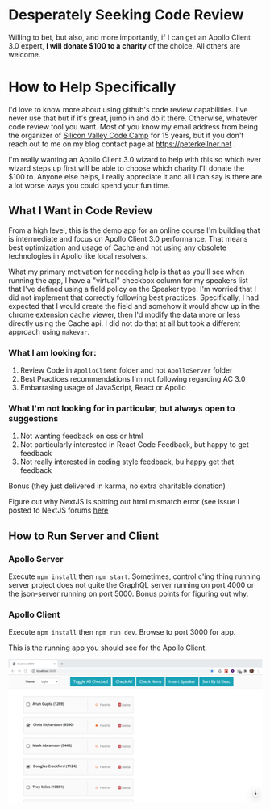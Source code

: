 # Desperately Seeking Code Review 

Willing to bet, but also, and more importantly, if I can get an Apollo Client 3.0 expert, **I will donate $100 to a charity** of the choice.  All others are welcome.

# How to Help Specifically

I'd love to know more about using github's code review capabilities. I've never use that but if it's great, jump in and do it there.  Otherwise, whatever code review tool you want.  Most of you know my email address from being the organizer of [Silicon Valley Code Camp](https://www.siliconvalley-codecamp.com/About/#) for 15 years,  but if you don't reach out to me on my blog contact page at https://peterkellner.net .

I'm really wanting an Apollo Client 3.0 wizard to help with this so which ever wizard steps up first will be able to choose which charity I'll donate the $100 to.  Anyone else helps, I really appreciate it and all I can say is there are a lot worse ways you could spend your fun time.

## What I Want in Code Review

From a high level, this is the demo app for an online course I'm building that is intermediate and focus on Apollo Client 3.0 performance.  That means best optimization and usage of Cache and not using any obsolete technologies in Apollo like local resolvers.

What my primary motivation for needing help is that as you'll see when running the app, I have a "virtual" checkbox column for my speakers list that I've defined using a field policy on the Speaker type. I'm worried that I did not implement that correctly following best practices. Specifically, I had expected that I would create the field and somehow it would show up in the chrome extension cache viewer, then I'd modify the data more or less directly using the Cache api.  I did not do that at all but took a different approach using `makevar`.

### What I am looking for:

1. Review Code in `ApolloClient` folder and not `ApolloServer` folder
2. Best Practices recommendations I'm not following regarding AC 3.0
3. Embarrasing usage of JavaScript, React or Apollo


### What I'm not looking for in particular, but always open to suggestions

1. Not wanting feedback on css or html
2. Not particularly interested in React Code Feedback, but happy to get feedback
3. Not really interested in coding style feedback, bu happy get that feedback


Bonus (they just delivered in karma, no extra charitable donation)

Figure out why NextJS is spitting out html mismatch error (see issue I posted to NextJS forums [here]( https://github.com/vercel/next.js/issues/18114)

## How to Run Server and Client

### Apollo Server 

Execute `npm install` then `npm start`.  Sometimes, control c'ing thing  running server project does not quite the GraphQL server running on port 4000 or the json-server running on port 5000.  Bonus points for figuring out why.

### Apollo Client

Execute `npm install` then `npm run dev`. Browse to port 3000 for app.







This is the running app you should see for the Apollo Client.

![Screen Shot of Running Client App Using Apollo Client 3.0](./localhost3000-screenshot.png)